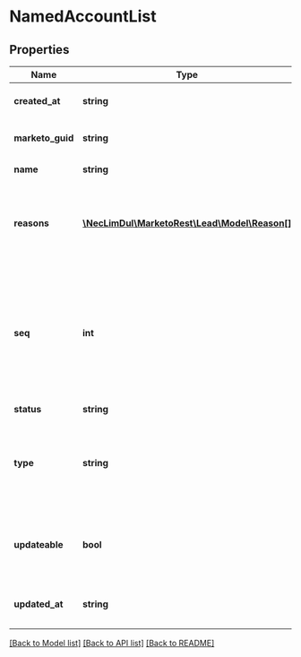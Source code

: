 # NamedAccountList

## Properties

Name | Type | Description | Notes
------------ | ------------- | ------------- | -------------
**created_at** | **string** | Datetime when the named account list was created | [optional] 
**marketo_guid** | **string** | Unique GUID of the custom object records | 
**name** | **string** | Name of named account list | [optional] 
**reasons** | [**\NecLimDul\MarketoRest\Lead\Model\Reason[]**](Reason.md) | List of reasons why an operation did not succeed.  Reasons are only present in API responses and should not be submitted | [optional] 
**seq** | **int** | Integer indicating the sequence of the record in response.  This value is correlated to the order of the records included in the request input.  Seq should only be part of responses and should not be submitted. | 
**status** | **string** |  | [optional] 
**type** | **string** | Type of named account list (\&quot;default\&quot; if created by user or API, \&quot;external\&quot; if managed by CRM-View) | [optional] 
**updateable** | **bool** | Whether the list is updateable (true if created by user or API, false if managed by CRM-View) | [optional] 
**updated_at** | **string** | Datetime when the named account list was most recently updated | [optional] 

[[Back to Model list]](../README.md#documentation-for-models) [[Back to API list]](../README.md#documentation-for-api-endpoints) [[Back to README]](../README.md)
